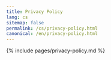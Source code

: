 ```yaml
---
title: Privacy Policy
lang: cs
sitemap: false
permalink: /cs/privacy-policy.html
canonical: /en/privacy-policy.html
---
```


{% include pages/privacy-policy.md %}
